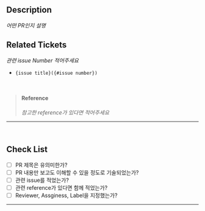 ## Description
_어떤 PR인지 설명_

## Related Tickets
_관련 issue Number 적어주세요_
* `{issue title}({#issue number})`

<br>

> #### Reference
> _참고한 reference가 있다면 적어주세요_

---

<br>

## Check List
- [ ] PR 제목은 유의미한가?
- [ ] PR 내용만 보고도 이해할 수 있을 정도로 기술되었는가?
- [ ] 관련 issue를 적었는가?
- [ ] 관련 reference가 있다면 함께 적었는가?
- [ ] Reviewer, Assginess, Label을 지정했는가?

---

<br>
